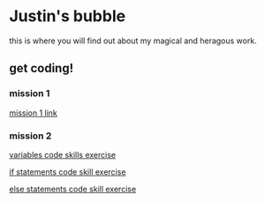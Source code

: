 # Justin's bubble

this is where you will find out about my magical and heragous work.

## get coding!

### mission 1

[mission 1 link](mission1.html)

### mission 2

[variables code skills exercise](variables.html)

[if statements code skill exercise](ifstatements.html)

[else statements code skill exercise](elsestatements.html)
